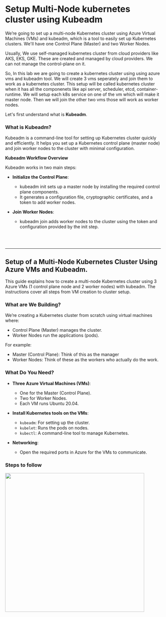 # Setup Multi-Node kubernetes cluster using Kubeadm

We’re going to set up a multi-node Kubernetes cluster using Azure Virtual Machines (VMs) and kubeadm, which is a tool to easily set up Kubernetes clusters. We'll have one Control Plane (Master) and two Worker Nodes.

Usually, We use self-managed kubernetes cluster from cloud providers like AKS, EKS, GKE. These are created and managed by cloud providers. We can not manage the control-plane on it. 

So, In this lab we are going to create a kubernetes cluster using using azure vms and kubeadm tool. We will create 3 vms seperately and join them to work as a kubernetes cluster. This setup will be called kubernetes cluster when it has all the componenets like api server, scheduler, etcd, container-runtime. We will setup each k8s service on one of the vm which will make it master node. Then we will join the other two vms those will work as worker nodes.

Let's first understand what is **Kubeadm**.

### What is Kubeadm?

Kubeadm is a command-line tool for setting up Kubernetes cluster quickly and efficiently. It helps you set up a Kubernetes control plane (master node) and join worker nodes to the cluster with minimal configuration.

**Kubeadm Workflow Overview**

Kubeadm works in two main steps:

- **Initialize the Control Plane**:
  - kubeadm init sets up a master node by installing the required control plane components.
  - It generates a configuration file, cryptographic certificates, and a token to add worker nodes.

- **Join Worker Nodes**:
  - kubeadm join adds worker nodes to the cluster using the token and configuration provided by the init step.

<br>
<br>
<hr>

## Setup of a Multi-Node Kubernetes Cluster Using Azure VMs and Kubeadm.

This guide explains how to create a multi-node Kubernetes cluster using 3 Azure VMs (1 control plane node and 2 worker nodes) with kubeadm. The instructions cover all steps from VM creation to cluster setup.

### What are We Building?

We’re creating a Kubernetes cluster from scratch using virtual machines where:

- Control Plane (Master) manages the cluster.
- Worker Nodes run the applications (pods).

For example:
- Master (Control Plane): Think of this as the manager
- Worker Nodes: Think of these as the workers who actually do the work.

### What Do You Need?

- **Three Azure Virtual Machines (VMs)**:
  - One for the Master (Control Plane).
  - Two for Worker Nodes.
  - Each VM runs Ubuntu 20.04.

- **Install Kubernetes tools on the VMs**:
  - ```kubeadm```: For setting up the cluster.
  - ```kubelet```: Runs the pods on nodes.
  - ```kubectl```: A command-line tool to manage Kubernetes.

- **Networking**:
  - Open the required ports in Azure for the VMs to communicate.

### Steps to follow

<img src="https://drive.google.com/uc?export=view&id=1mbf0fgd0LD5Mbji-zSHbtqzq1giP2r54" width="450" heigth="650">

